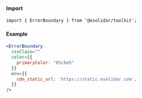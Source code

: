 #### Import

``` html
import { ErrorBoundary } from '@esolidar/toolkit';

```

#### Example

``` jsx
<ErrorBoundary 
  cssClass=""
  color={{
    primaryColor: "05c6e5"
  }}
  env={{
    cdn_static_url: 'https://static.esolidar.com',
  }}
/>

```

